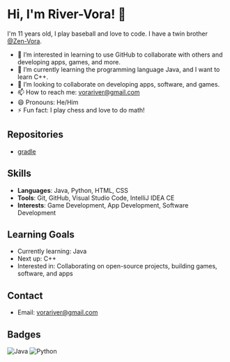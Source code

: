 # Hi, I'm River-Vora! 👋

I'm 11 years old, I play baseball and love to code. I have a twin brother [@Zen-Vora](https://github.com/Zen-Vora).

- 👀 I’m interested in learning to use GitHub to collaborate with others and developing apps, games, and more.
- 🌱 I’m currently learning the programming language Java, and I want to learn C++.
- 💞️ I’m looking to collaborate on developing apps, software, and games.
- 📫 How to reach me: vorariver@gmail.com
- 😄 Pronouns: He/Him
- ⚡ Fun fact: I play chess and love to do math!

## Repositories
- [gradle](https://github.com/River-Vora/gradle)
## Skills
- **Languages**: Java, Python, HTML, CSS
- **Tools**: Git, GitHub, Visual Studio Code, IntelliJ IDEA CE
- **Interests**: Game Development, App Development, Software Development

## Learning Goals
- Currently learning: Java
- Next up: C++
- Interested in: Collaborating on open-source projects, building games, software, and apps

## Contact
- Email: vorariver@gmail.com


## Badges
![Java](https://img.shields.io/badge/Java-ED8B00?style=for-the-badge&logo=java&logoColor=white)
![Python](https://img.shields.io/badge/Python-3776AB?style=for-the-badge&logo=python&logoColor=white)

